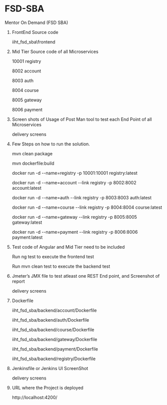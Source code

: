 # FSD-SBA
Mentor On Demand (FSD SBA)

1. FrontEnd Source code

    iiht_fsd_sba\frontend

2. Mid Tier Source code of all Microservices

    10001    registry

    8002    account

    8003    auth

    8004    course

    8005    gateway

    8006    payment

3. Screen shots of Usage of Post Man tool to test each End Point of all Microservices

    delivery screens
    
4. Few Steps on how to run the solution.

    mvn clean package

    mvn dockerfile:build
    
    docker run -d --name=registry -p 10001:10001 registry:latest
    
    docker run -d --name=account --link registry -p 8002:8002 account:latest
    
    docker run -d --name=auth --link registry -p 8003:8003 auth:latest
        
    docker run -d --name=course --link registry -p 8004:8004 course:latest
	
	docker run -d --name=gateway --link registry -p 8005:8005 gateway:latest
    
    docker run -d --name=payment --link registry -p 8006:8006 payment:latest
    
5. Test code of Angular and Mid Tier need to be included

    Run ng test to execute the frontend test
    
    Run mvn clean test to execute the backend test

6. Jmeter’s JMX file to test atleast one REST End point, and Screenshot of report
    
    delivery screens
    
7. Dockerfile

	iiht_fsd_sba/backend/account/Dockerfile

    iiht_fsd_sba/backend/auth/Dockerfile
	
	iiht_fsd_sba/backend/course/Dockerfile

    iiht_fsd_sba/backend/gateway/Dockerfile

    iiht_fsd_sba/backend/payment/Dockerfile
	
    iiht_fsd_sba/backend/registry/Dockerfile

8. Jenkinsfile or Jenkins UI ScreenShot

    delivery screens

9. URL where the Project is deployed

    http://localhost:4200/


